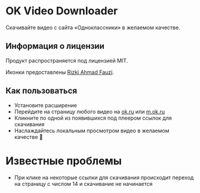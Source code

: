 # OK Video Downloader
Скачивайте видео с сайта «Одноклассники» в желаемом качестве.
## Информация о лицензии
Продукт распространяется под лицензией MIT.

Иконки предоставлены [Rizki Ahmad Fauzi](https://www.flaticon.com/authors/rizki-ahmad-fauzi).
## Как пользоваться
* Установите расширение
* Перейдите на страницу любого видео на [ok.ru](https://ok.ru/) или [m.ok.ru](https://m.ok.ru/)
* Кликните по одной из появившихся под плеером ссылок для скачивания
* Наслаждайтесь локальным просмотром видео в желаемом качестве 🥳
# Известные проблемы
* При клике на некоторые ссылки для скачивания происходит переход на страницу с числом 14 и скачивание не начинается